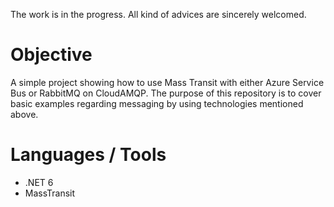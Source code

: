The work is in the progress. All kind of advices are sincerely welcomed.

# Objective
A simple project showing how to use Mass Transit with either Azure Service Bus or RabbitMQ on CloudAMQP. The purpose of this repository is to cover basic examples regarding messaging by using technologies mentioned above.

# Languages / Tools
- .NET 6
- MassTransit


